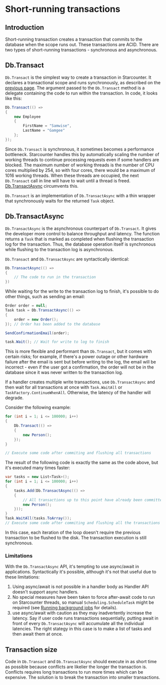 # Short-running transactions

## Introduction

Short-running transaction creates a transaction that commits to the database when the scope runs out. These transactions are ACID. There are two types of short-running transactions - synchronous and asynchronous.

## Db.Transact

`Db.Transact` is the simplest way to create a transaction in Starcounter. It declares a transactional scope and runs synchronously, as described on the [previous page](./). The argument passed to the `Db.Transact` method is a delegate containing the code to run within the transaction. In code, it looks like this:

```csharp
Db.Transact(() =>
{
    new Employee
    {
        FirstName = "Samwise",
        LastName = "Gamgee"
    };
});
```

  
Since `Db.Transact` is synchronous, it sometimes becomes a performance bottleneck. Starcounter handles this by automatically scaling the number of working threads to continue processing requests even if some handlers are blocked. The maximum number of working threads is the number of CPU cores multiplied by 254, so with four cores, there would be a maximum of 1016 working threads. When these threads are occupied, the next `Db.Transact` call in line will have to wait until a thread is freed. [Db.TransactAsync](short-running-transactions.md#db.transactasync) circumvents this.

`Db.Transact` is an implementation of `Db.TransactAsync` with a thin wrapper that synchronously waits for the returned `Task` object.

## Db.TransactAsync

`Db.TransactAsync` is the asynchronous counterpart of `Db.Transact`. It gives the developer more control to balance throughput and latency. The function returns a `Task` that is marked as completed when flushing the transaction log for the transaction. Thus, the database operation itself is synchronous while flushing to the transaction log is asynchronous.

 `Db.Transact` and `Db.TransactAsync` are syntactically identical:

```csharp
Db.TransactAsync(() => 
{
    // The code to run in the transaction
})
```

While waiting for the write to the transaction log to finish, it's possible to do other things, such as sending an email:

```csharp
Order order = null;
Task task = Db.TransactAsync(() =>
{
    order = new Order();
}); // Order has been added to the database

SendConfirmationEmail(order);

task.Wait(); // Wait for write to log to finish
```

This is more flexible and performant than `Db.Transact`, but it comes with certain risks; for example, if there's a power outage or other hardware failure after the email is sent but before writing to the log, the email will be incorrect - even if the user got a confirmation, the order will not be in the database since it was never written to the transaction log. 

If a handler creates multiple write transactions, use `Db.TransactAsync` and then wait for all transactions at once with `Task.WaitAll` or `TaskFactory.ContinueWhenAll`. Otherwise, the latency of the handler will degrade.

Consider the following example:

```csharp
for (int i = 1; i <= 100000; i++)
{
    Db.Transact(() =>
    {
        new Person();
    });
}

// Execute some code after commiting and flushing all transactions
```

The result of the following code is exactly the same as the code above, but it's executed many times faster:

```csharp
var tasks = new List<Task>();
for (int i = 1; i <= 100000; i++)
{
    tasks.Add(Db.TransactAsync(() =>
    {
        // All transactions up to this point have already been committed
        new Person();
    }));
}
Task.WaitAll(tasks.ToArray());
// Execute some code after commiting and flushing all the transactions
```

In this case, each iteration of the loop doesn't require the previous transaction to be flushed to the disk. The transaction execution is still synchronous.

### Limitations

With the `Db.TransactAsync` API, it's tempting to use async/await in applications. Syntactically it's possible, although it's not that useful due to these limitations:

1.  Using async/await is not possible in a handler body as Handler API doesn't support async handlers.
2.  No special measures have been taken to force after-await code to run on Starcounter threads, so manual `Scheduling.ScheduleTask` might be required \(see [Running background jobs](running-background-jobs.md) for details\).
3.  use async/await with caution as they may inadvertently increase the latency. Say if user code runs transactions sequentially, putting await in front of every `Db.TransactAsync` will accumulate all the individual latencies. The right stategy in this case is to make a list of tasks and then await them at once.

## Transaction size

Code in `Db.Transact` and `Db.TransactAsync` should execute in as short time as possible because conflicts are likelier the longer the transaction is. Conflicts requires long transactions to run more times which can be expensive. The solution is to break the transaction into smaller transactions.


